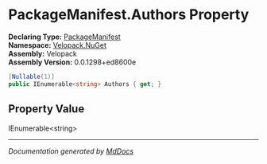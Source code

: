 ﻿<!--  
  <auto-generated>   
    The contents of this file were generated by a tool.  
    Changes to this file may be list if the file is regenerated  
  </auto-generated>   
-->

# PackageManifest.Authors Property

**Declaring Type:** [PackageManifest](../index.md)  
**Namespace:** [Velopack.NuGet](../../index.md)  
**Assembly:** Velopack  
**Assembly Version:** 0.0.1298+ed8600e

```csharp
[Nullable(1)]
public IEnumerable<string> Authors { get; }
```

## Property Value

IEnumerable\<string\>

___

*Documentation generated by [MdDocs](https://github.com/ap0llo/mddocs)*
